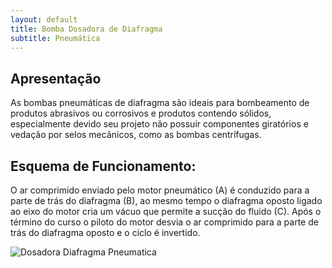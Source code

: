 ```yaml
---
layout: default
title: Bomba Dosadora de Diafragma 
subtitle: Pneumática
---
```


## Apresentação

As bombas pneumáticas de diafragma são ideais para bombeamento de produtos abrasivos ou corrosivos e produtos contendo sólidos, especialmente devido seu projeto não possuir componentes giratórios e vedação por selos mecânicos, como as bombas centrífugas.

## Esquema de Funcionamento:

O ar comprimido enviado pelo motor pneumático (A) é conduzido para a parte de trás do diafragma (B), ao mesmo tempo o diafragma oposto ligado ao eixo do motor cria um vácuo que permite a sucção do fluido (C). Após o término do curso o piloto do motor desvia o ar comprimido para a parte de trás do diafragma oposto e o ciclo é invertido.


<img class="img-responsive pull-right" style="max-width: 50%;" src="../../website/images/Dosadora diafragma pneumatica 1.png" alt="Dosadora Diafragma Pneumatica">


  
